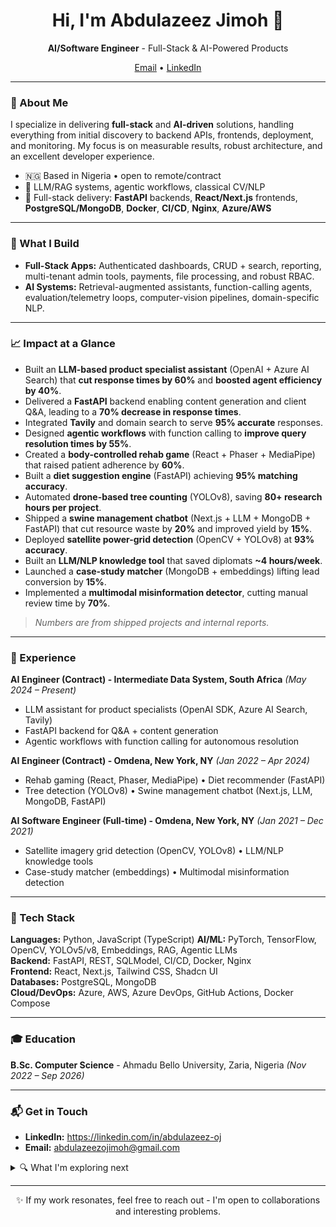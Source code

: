 <h1 align="center">Hi, I'm Abdulazeez Jimoh 👋</h1>
<p align="center"><strong>AI/Software Engineer</strong> - Full-Stack & AI-Powered Products</p>
<p align="center">
  <a href="mailto:abdulazeezojimoh@gmail.com">Email</a> • 
  <a href="https://linkedin.com/in/abdulazeez-oj">LinkedIn</a>
</p>

---

### 🚀 About Me

I specialize in delivering **full-stack** and **AI-driven** solutions, handling everything from initial discovery to backend APIs, frontends, deployment, and monitoring. My focus is on measurable results, robust architecture, and an excellent developer experience.

- 🇳🇬 Based in Nigeria • open to remote/contract
- 🧠 LLM/RAG systems, agentic workflows, classical CV/NLP
- 🧩 Full-stack delivery: **FastAPI** backends, **React/Next.js** frontends, **PostgreSQL/MongoDB**, **Docker**, **CI/CD**, **Nginx**, **Azure/AWS**

---

### 🧭 What I Build

- **Full-Stack Apps:** Authenticated dashboards, CRUD + search, reporting, multi-tenant admin tools, payments, file processing, and robust RBAC.
- **AI Systems:** Retrieval-augmented assistants, function-calling agents, evaluation/telemetry loops, computer-vision pipelines, domain-specific NLP.

---

### 📈 Impact at a Glance

- Built an **LLM-based product specialist assistant** (OpenAI + Azure AI Search) that **cut response times by 60%** and **boosted agent efficiency by 40%**.
- Delivered a **FastAPI** backend enabling content generation and client Q&A, leading to a **70% decrease in response times**.
- Integrated **Tavily** and domain search to serve **95% accurate** responses.
- Designed **agentic workflows** with function calling to **improve query resolution times by 55%**.
- Created a **body-controlled rehab game** (React + Phaser + MediaPipe) that raised patient adherence by **60%**.
- Built a **diet suggestion engine** (FastAPI) achieving **95% matching accuracy**.
- Automated **drone-based tree counting** (YOLOv8), saving **80+ research hours per project**.
- Shipped a **swine management chatbot** (Next.js + LLM + MongoDB + FastAPI) that cut resource waste by **20%** and improved yield by **15%**.
- Deployed **satellite power-grid detection** (OpenCV + YOLOv8) at **93% accuracy**.
- Built an **LLM/NLP knowledge tool** that saved diplomats **~4 hours/week**.
- Launched a **case-study matcher** (MongoDB + embeddings) lifting lead conversion by **15%**.
- Implemented a **multimodal misinformation detector**, cutting manual review time by **70%**.

> _Numbers are from shipped projects and internal reports._

---

### 💼 Experience

**AI Engineer (Contract) - Intermediate Data System, South Africa** _(May 2024 – Present)_

- LLM assistant for product specialists (OpenAI SDK, Azure AI Search, Tavily)
- FastAPI backend for Q&A + content generation
- Agentic workflows with function calling for autonomous resolution

**AI Engineer (Contract) - Omdena, New York, NY** _(Jan 2022 – Apr 2024)_

- Rehab gaming (React, Phaser, MediaPipe) • Diet recommender (FastAPI)
- Tree detection (YOLOv8) • Swine management chatbot (Next.js, LLM, MongoDB, FastAPI)

**AI Software Engineer (Full-time) - Omdena, New York, NY** _(Jan 2021 – Dec 2021)_

- Satellite imagery grid detection (OpenCV, YOLOv8) • LLM/NLP knowledge tools
- Case-study matcher (embeddings) • Multimodal misinformation detection

---

### 🧰 Tech Stack

**Languages:** Python, JavaScript (TypeScript)
**AI/ML:** PyTorch, TensorFlow, OpenCV, YOLOv5/v8, Embeddings, RAG, Agentic LLMs  
**Backend:** FastAPI, REST, SQLModel, CI/CD, Docker, Nginx  
**Frontend:** React, Next.js, Tailwind CSS, Shadcn UI  
**Databases:** PostgreSQL, MongoDB  
**Cloud/DevOps:** Azure, AWS, Azure DevOps, GitHub Actions, Docker Compose

---

### 🎓 Education

**B.Sc. Computer Science** - Ahmadu Bello University, Zaria, Nigeria _(Nov 2022 – Sep 2026)_

---

### 📬 Get in Touch

- **LinkedIn:** https://linkedin.com/in/abdulazeez-oj
- **Email:** abdulazeezojimoh@gmail.com

<details>
  <summary>🔍 What I'm exploring next</summary>
  <ul>
    <li>Building scalable, production-grade AI-powered applications</li>
    <li>Advancements in LLM interpretability and explainability</li>
    <li>Scaling RAG + agents for enterprise knowledge flows</li>
    <li>Telemetry & observability for LLM apps (evals, feedback loops)</li>
    <li>Efficient CV pipelines for resource-constrained environments</li>
  </ul>
</details>

---

<p align="center">✨ If my work resonates, feel free to reach out - I'm open to collaborations and interesting problems.</p>
